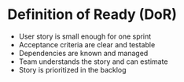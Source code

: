 # Definition of Ready (DoR)

- User story is small enough for one sprint
- Acceptance criteria are clear and testable
- Dependencies are known and managed
- Team understands the story and can estimate
- Story is prioritized in the backlog
